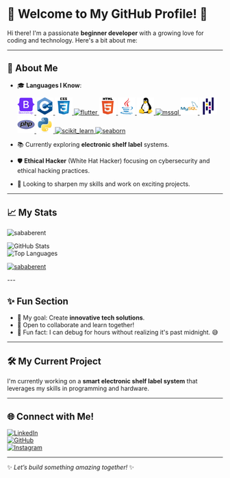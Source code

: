 # 🌟 Welcome to My GitHub Profile! 🌟

Hi there! I'm a passionate **beginner developer** with a growing love for coding and technology. Here's a bit about me: 

---

## 🚀 About Me
- 🎓 **Languages I Know**:  
  <p align="left"> <a href="https://getbootstrap.com" target="_blank" rel="noreferrer"> <img src="https://raw.githubusercontent.com/devicons/devicon/master/icons/bootstrap/bootstrap-plain-wordmark.svg" alt="bootstrap" width="40" height="40"/> </a> <a href="https://www.w3schools.com/cpp/" target="_blank" rel="noreferrer"> <img src="https://raw.githubusercontent.com/devicons/devicon/master/icons/cplusplus/cplusplus-original.svg" alt="cplusplus" width="40" height="40"/> </a> <a href="https://www.w3schools.com/css/" target="_blank" rel="noreferrer"> <img src="https://raw.githubusercontent.com/devicons/devicon/master/icons/css3/css3-original-wordmark.svg" alt="css3" width="40" height="40"/> </a> <a href="https://flutter.dev" target="_blank" rel="noreferrer"> <img src="https://www.vectorlogo.zone/logos/flutterio/flutterio-icon.svg" alt="flutter" width="40" height="40"/> </a> <a href="https://www.w3.org/html/" target="_blank" rel="noreferrer"> <img src="https://raw.githubusercontent.com/devicons/devicon/master/icons/html5/html5-original-wordmark.svg" alt="html5" width="40" height="40"/> </a> <a href="https://www.java.com" target="_blank" rel="noreferrer"> <img src="https://raw.githubusercontent.com/devicons/devicon/master/icons/java/java-original.svg" alt="java" width="40" height="40"/> </a> <a href="https://www.linux.org/" target="_blank" rel="noreferrer"> <img src="https://raw.githubusercontent.com/devicons/devicon/master/icons/linux/linux-original.svg" alt="linux" width="40" height="40"/> </a> <a href="https://www.microsoft.com/en-us/sql-server" target="_blank" rel="noreferrer"> <img src="https://www.svgrepo.com/show/303229/microsoft-sql-server-logo.svg" alt="mssql" width="40" height="40"/> </a> <a href="https://www.mysql.com/" target="_blank" rel="noreferrer"> <img src="https://raw.githubusercontent.com/devicons/devicon/master/icons/mysql/mysql-original-wordmark.svg" alt="mysql" width="40" height="40"/> </a> <a href="https://pandas.pydata.org/" target="_blank" rel="noreferrer"> <img src="https://raw.githubusercontent.com/devicons/devicon/2ae2a900d2f041da66e950e4d48052658d850630/icons/pandas/pandas-original.svg" alt="pandas" width="40" height="40"/> </a> <a href="https://www.php.net" target="_blank" rel="noreferrer"> <img src="https://raw.githubusercontent.com/devicons/devicon/master/icons/php/php-original.svg" alt="php" width="40" height="40"/> </a> <a href="https://www.python.org" target="_blank" rel="noreferrer"> <img src="https://raw.githubusercontent.com/devicons/devicon/master/icons/python/python-original.svg" alt="python" width="40" height="40"/> </a> <a href="https://scikit-learn.org/" target="_blank" rel="noreferrer"> <img src="https://upload.wikimedia.org/wikipedia/commons/0/05/Scikit_learn_logo_small.svg" alt="scikit_learn" width="40" height="40"/> </a> <a href="https://seaborn.pydata.org/" target="_blank" rel="noreferrer"> <img src="https://seaborn.pydata.org/_images/logo-mark-lightbg.svg" alt="seaborn" width="40" height="40"/> </a> </p>


- 📚 Currently exploring **electronic shelf label** systems.
- 🛡️ **Ethical Hacker** (White Hat Hacker) focusing on cybersecurity and ethical hacking practices.
- 🎯 Looking to sharpen my skills and work on exciting projects.

---

## 📈 My Stats
<p align="left"> <img src="https://komarev.com/ghpvc/?username=sababerent&label=Profile%20views&color=0e75b6&style=flat" alt="sababerent" /> </p>

![GitHub Stats](https://github-readme-stats.vercel.app/api?username=YourUsername&show_icons=true&theme=radical)  
![Top Languages](https://github-readme-stats.vercel.app/api/top-langs/?username=YourUsername&layout=compact&theme=radical)

<p align="left"> <a href="https://github.com/ryo-ma/github-profile-trophy"><img src="https://github-profile-trophy.vercel.app/?username=sababerent" alt="sababerent" /></a> </p>
---

## ✨ Fun Section
- 🚀 My goal: Create **innovative tech solutions**.
- 🤝 Open to collaborate and learn together!
- 🌌 Fun fact: I can debug for hours without realizing it's past midnight. 😅

---

## 🛠️ My Current Project
I'm currently working on a **smart electronic shelf label system** that leverages my skills in programming and hardware.

---

## 🌐 Connect with Me!
[![LinkedIn](https://img.shields.io/badge/-LinkedIn-blue?style=flat&logo=linkedin&logoColor=white)](https://www.linkedin.com/in/saba-berent-co%C5%9Far-b51365100)  
[![GitHub](https://img.shields.io/badge/-GitHub-black?style=flat&logo=github&logoColor=white)](https://github.com/sababerent)  
[![Instagram](https://img.shields.io/badge/-Instagram-E4405F?style=flat&logo=instagram&logoColor=white)](https://instagram.com/sababerent)

---

✨ _Let’s build something amazing together!_ ✨




